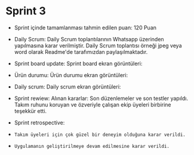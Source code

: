 # Sprint 3

  - Sprint içinde tamamlanması tahmin edilen puan: 120 Puan
  - Daily Scrum: Daily Scrum toplantılarının Whatsapp üzerinden yapılmasına karar verilmiştir. Daily Scrum toplantısı örneği jpeg veya word olarak Readme'de tarafımızdan paylaşılmaktadır.
  - Sprint board update: Sprint board ekran görüntüleri:

  - Ürün durumu: Ürün durumu ekran görüntüleri:

  - Daily scrum: Daily scrum ekran görüntüleri:

  - Sprint rewiew: Alınan kararlar:
        Son düzenlemeler ve son testler yapıldı.
        Takım ruhunu koruyan ve özveriyle çalışan ekip üyeleri birbirine teşekkür etti.
                           
  - Sprint retrospective:
  -     Takım üyeleri için çok güzel bir deneyim olduğuna karar verildi.
  -     Uygulamanın geliştirilmeye devam edilmesine karar verildi.
               
    



<!---
chiccobl/chiccobl is a ✨ special ✨ repository because its `README.md` (this file) appears on your GitHub profile.
You can click the Preview link to take a look at your changes.
--->
